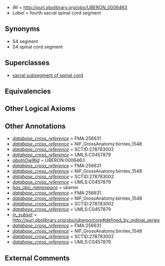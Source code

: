 * *IRI* = http://purl.obolibrary.org/obo/UBERON_0006463
 * *Label* = fourth sacral spinal cord segment

## Synonyms

 * S4 segment
 * S4 spinal cord segment

## Superclasses

 * [sacral subsegment of spinal cord](../../UBERON/17/UBERON_0007717.md)

## Equivalencies


## Other Logical Axioms


## Other Annotations

 * *[database_cross_reference](../../ef/oboInOwl#hasDbXref.md)* = FMA:256631
 * *[database_cross_reference](../../ef/oboInOwl#hasDbXref.md)* = NIF_GrossAnatomy:birnlex_1548
 * *[database_cross_reference](../../ef/oboInOwl#hasDbXref.md)* = SCTID:278783002
 * *[database_cross_reference](../../ef/oboInOwl#hasDbXref.md)* = UMLS:C0457879
 * *[oboInOwl#id](../../id/oboInOwl#id.md)* = UBERON:0006463
 * *[database_cross_reference](../../ef/oboInOwl#hasDbXref.md)* = FMA:256631
 * *[database_cross_reference](../../ef/oboInOwl#hasDbXref.md)* = NIF_GrossAnatomy:birnlex_1548
 * *[database_cross_reference](../../ef/oboInOwl#hasDbXref.md)* = SCTID:278783002
 * *[database_cross_reference](../../ef/oboInOwl#hasDbXref.md)* = UMLS:C0457879
 * *[has_obo_namespace](../../ce/oboInOwl#hasOBONamespace.md)* = uberon
 * *[database_cross_reference](../../ef/oboInOwl#hasDbXref.md)* = FMA:256631
 * *[database_cross_reference](../../ef/oboInOwl#hasDbXref.md)* = NIF_GrossAnatomy:birnlex_1548
 * *[database_cross_reference](../../ef/oboInOwl#hasDbXref.md)* = SCTID:278783002
 * *[database_cross_reference](../../ef/oboInOwl#hasDbXref.md)* = UMLS:C0457879
 * *[in_subset](../../et/oboInOwl#inSubset.md)* = http://purl.obolibrary.org/obo/uberon/core#defined_by_ordinal_series
 * *[database_cross_reference](../../ef/oboInOwl#hasDbXref.md)* = FMA:256631
 * *[database_cross_reference](../../ef/oboInOwl#hasDbXref.md)* = NIF_GrossAnatomy:birnlex_1548
 * *[database_cross_reference](../../ef/oboInOwl#hasDbXref.md)* = SCTID:278783002
 * *[database_cross_reference](../../ef/oboInOwl#hasDbXref.md)* = UMLS:C0457879

## External Comments


